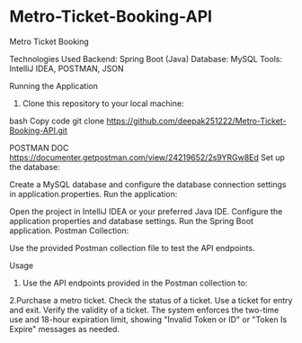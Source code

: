 # Metro-Ticket-Booking-API
Metro Ticket Booking

Technologies Used
Backend: Spring Boot (Java)
Database: MySQL
Tools: IntelliJ IDEA, POSTMAN, JSON

Running the Application
1. Clone this repository to your local machine:

bash
Copy code
git clone https://github.com/deepak251222/Metro-Ticket-Booking-API.git

POSTMAN DOC 
https://documenter.getpostman.com/view/24219652/2s9YRGw8Ed
Set up the database:

Create a MySQL database and configure the database connection settings in application.properties.
Run the application:

Open the project in IntelliJ IDEA or your preferred Java IDE.
Configure the application properties and database settings.
Run the Spring Boot application.
Postman Collection:

Use the provided Postman collection file to test the API endpoints.

Usage
1. Use the API endpoints provided in the Postman collection to:

2.Purchase a metro ticket.
Check the status of a ticket.
Use a ticket for entry and exit.
Verify the validity of a ticket.
The system enforces the two-time use and 18-hour expiration limit, showing "Invalid Token or ID" or "Token Is Expire" messages as needed.
